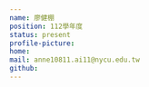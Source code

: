 ```yaml
---
name: 廖健棚
position: 112學年度
status: present
profile-picture:
home:
mail: anne10811.ai11@nycu.edu.tw
github:
--- 
```

